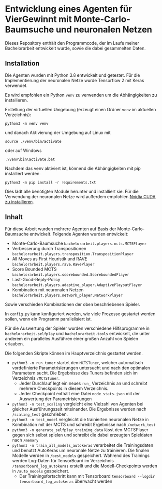 # Entwicklung eines Agenten für VierGewinnt mit Monte-Carlo-Baumsuche und neuronalen Netzen

Dieses Repository enthält den Programmcode, der im Laufe meiner Bachelorarbeit entwickelt wurde, sowie die dabei gesammelten Daten. 

## Installation
Die Agenten wurden mit Python 3.8 entwickelt und getestet. Für die Implementierung der neuronalen Netze wurde Tensorflow 2 mit Keras verwendet. 

Es wird empfohlen ein Python `venv` zu verwenden um die Abhängigkeiten zu installieren.

Erstellung der virtuellen Umgebung (erzeugt einen Ordner `venv` im aktuellen Verzeichnis):
```
python3 -m venv venv
``` 

und danach Aktivierung der Umgebung auf Linux mit
```
source ./venv/bin/activate
```
oder auf Windows
```
.\venv\bin\activate.bat
```

Nachdem das venv aktiviert ist, könnend die Abhängigkeiten mit pip installiert werden:
```
python3 -m pip install -r requirements.txt
```

Dies lädt alle benötigten Module herunter und installiert sie. Für die Verwendung der neuronalen Netze wird außerdem empfohlen [Nvidia CUDA zu installieren](https://www.tensorflow.org/install/gpu).

## Inhalt
Für diese Arbeit wurden mehrere Agenten auf Basis der Monte-Carlo-Baumsuche entwickelt. Folgende Agenten wurden entwickelt:

 * Monte-Carlo-Baumsuche `bachelorarbeit.players.mcts.MCTSPlayer`
 * Verbesserung durch Transpositionen `bachelorarbeit.players.transposition.TranspositionPlayer`
 * All Moves as First Heuristik und RAVE `bachelorarbeit.players.rave.RavePlayer`
 * Score Bounded MCTS `bachelorarbeit.players.scorebounded.ScoreboundedPlayer`
 * Last-Good-Reply-Policy `bachelorarbeit.players.adaptive_player.AdaptivePlayoutPlayer`
 * Kombination mit neuronalen Netzen `bachelorarbeit.players.network_player.NetworkPlayer`

Sowie verschieden Kombinationen der oben beschriebenen Spieler.

In `config.py` kann konfiguriert werden, wie viele Prozesse gestartet werden sollen, wenn ein Programm parallelisiert ist.


Für die Auswertung der Spieler wurden verschiedene Hilfsprogramme in `bachelorarbeit.selfplay` und `bachelorarbeit.tools` entwickelt, die unter anderem ein paralleles Ausführen einer großen Anzahl von Spielen erlauben.

Die folgenden Skripte können im Hauptverzeichnis gestartet werden.  
 * `python3 -m run_tuner` startet den `MCTSTuner`, welcher automatisch vordefinierte Parametrisierungen untersucht und nach den optimalen Parametern sucht. Die Ergebnisse des Tuners befinden sich im Verzeichnis `/MCTSTuner`.
   * Jeder Durchlauf legt ein neues `run_` Verzeichnis an und schreibt mehrere Checkpoints in diesem Verzeichnis.
   * Jeder Checkpoint enthält eine Datei `node_stats.json` mit der Auswertung der Parametrisierungen
 * `python3 -m test_scaling` vergleicht eine Vielzahl von Agenten bei gleicher Ausführungszeit miteinander. Die Ergebnisse werden nach `/scaling_test` geschrieben.
 * `python3 -m test_model` vergleicht die trainierten neuronalen Netze in Kombination mit der MCTS und schreibt Ergebnisse nach `/network_test`
 * `python3 -m generate_selfplay_training_data` lässt den MCTSPlayer gegen sich selbst spielen und schreibt die dabei erzeugten Spieldaten nach `/memory`
 * `python3 -m train_all_models_autokeras` verarbeitet die Trainingsdaten und benutzt AutoKeras um neuronale Netze zu trainieren. Die finalen Modelle werden in `/best_models` gespeichert. Während des Trainings werden Log-Daten für TensorBoard im Verzeichnis `/tensorboard_log_autokeras`  erstellt und die Modell-Checkpoints werden in `/auto_models` gespeichert. 
   * Der Trainingsfortschritt kann mit Tensorboard `tensorboard --logdir tensorboard_log_autokeras` überwacht werden
   